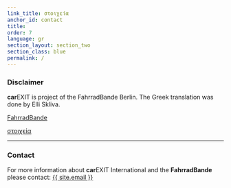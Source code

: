 ```yaml
---
link_title: στοιχεία
anchor_id: contact
title:
order: 7
language: gr
section_layout: section_two
section_class: blue
permalink: /
---
```


### Disclaimer
**car**EXIT is project of the FahrradBande Berlin. The Greek translation was done by Elli Skliva.

<a href="http://mitradgelegenheit.org/" target="_blank">FahrradBande</a>

[στοιχεία](/de/impressum.html)

***

### Contact
For more information about **car**EXIT International and the **FahrradBande** please contact:
<a href="mailto:{{ site.email }}">{{ site.email }}</a>
